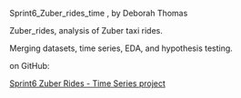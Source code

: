 Sprint6_Zuber_rides_time , by Deborah Thomas

Zuber_rides, analysis of Zuber taxi rides.

Merging datasets, time series, EDA, and hypothesis testing.

on GitHub:

[Sprint6 Zuber Rides - Time Series project](https://github.com/Script-Whiz/Sprint6_Zuber_rides_time/blob/main/notebooks/Sprint6_Zuber_rides_time_ver5_final.ipynb)
